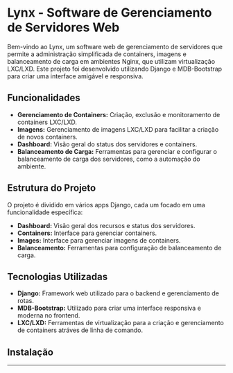 # Lynx - Software de Gerenciamento de Servidores Web

Bem-vindo ao Lynx, um software web de gerenciamento de servidores que permite a administração simplificada de containers, imagens e balanceamento de carga em ambientes Nginx, que utilizam virtualização LXC/LXD. Este projeto foi desenvolvido utilizando Django e MDB-Bootstrap para criar uma interface amigável e responsiva.

## Funcionalidades

- **Gerenciamento de Containers:** Criação, exclusão e monitoramento de containers LXC/LXD.
- **Imagens:** Gerenciamento de imagens LXC/LXD para facilitar a criação de novos containers.
- **Dashboard:** Visão geral do status dos servidores e containers.
- **Balanceamento de Carga:** Ferramentas para gerenciar e configurar o balanceamento de carga dos servidores, como a automação do ambiente.

## Estrutura do Projeto

O projeto é dividido em vários apps Django, cada um focado em uma funcionalidade específica:

- **Dashboard:** Visão geral dos recursos e status dos servidores.
- **Containers:** Interface para gerenciar containers.
- **Images:** Interface para gerenciar imagens de containers.
- **Balanceamento:** Ferramentas para configuração de balanceamento de carga.

## Tecnologias Utilizadas

- **Django:** Framework web utilizado para o backend e gerenciamento de rotas.
- **MDB-Bootstrap:** Utilizado para criar uma interface responsiva e moderna no frontend.
- **LXC/LXD:** Ferramentas de virtualização para a criação e gerenciamento de containers atráves de linha de comando.

## Instalação
*****************************************************************************************
